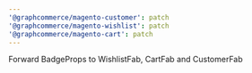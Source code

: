 ```yaml
---
'@graphcommerce/magento-customer': patch
'@graphcommerce/magento-wishlist': patch
'@graphcommerce/magento-cart': patch
---
```


Forward BadgeProps to WishlistFab, CartFab and CustomerFab
